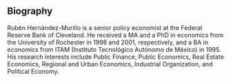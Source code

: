 ## Biography

Rubén Hernández-Murillo is a senior policy economist at the Federal Reserve Bank of Cleveland. He received a MA and a PhD in economics from the University of Rochester in 1998 and 2001, respectively, and a BA in economics from ITAM (Instituto Tecnológico Autónomo de México) in 1995. 
His research interests include Public Finance, Public Economics, Real Estate Economics, Regional and Urban Economics, Industrial Organization, and Political Economy.
